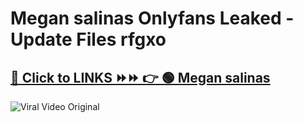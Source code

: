 
 # Megan salinas Onlyfans Leaked - Update Files rfgxo

## <h2><a href="https://clipsfans.com/Megan_salinas&ref=git">🔗 Click to LINKS ⏩⏩ 👉 🟢 Megan salinas </a></h2>

<a href="https://clipsfans.com/Megan_salinas&ref=git" rel="nofollow" data-target="animated-image.originalLink"><img src="https://i.ibb.co.com/xMMVF88/686577567.gif" alt="Viral Video Original" style="max-width: 100%; display: inline-block;" data-target="animated-image.originalImage"></a>

